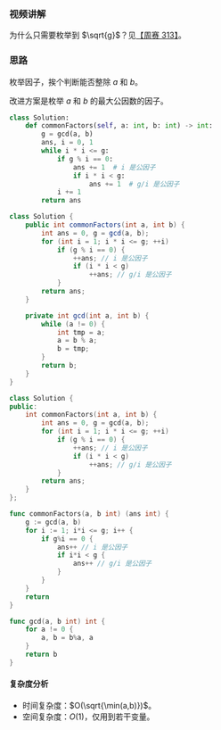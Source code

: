 ### 视频讲解

为什么只需要枚举到 $\sqrt{g}$？见[【周赛 313】](https://www.bilibili.com/video/BV1kd4y1q7fC)。

### 思路

枚举因子，挨个判断能否整除 $a$ 和 $b$。

改进方案是枚举 $a$ 和 $b$ 的最大公因数的因子。

```py [sol1-Python3]
class Solution:
    def commonFactors(self, a: int, b: int) -> int:
        g = gcd(a, b)
        ans, i = 0, 1
        while i * i <= g:
            if g % i == 0:
                ans += 1  # i 是公因子
                if i * i < g:
                    ans += 1  # g/i 是公因子
            i += 1
        return ans
```

```java [sol1-Java]
class Solution {
    public int commonFactors(int a, int b) {
        int ans = 0, g = gcd(a, b);
        for (int i = 1; i * i <= g; ++i)
            if (g % i == 0) {
                ++ans; // i 是公因子
                if (i * i < g)
                    ++ans; // g/i 是公因子
            }
        return ans;
    }

    private int gcd(int a, int b) {
        while (a != 0) {
            int tmp = a;
            a = b % a;
            b = tmp;
        }
        return b;
    }
}
```

```cpp [sol1-C++]
class Solution {
public:
    int commonFactors(int a, int b) {
        int ans = 0, g = gcd(a, b);
        for (int i = 1; i * i <= g; ++i)
            if (g % i == 0) {
                ++ans; // i 是公因子
                if (i * i < g)
                    ++ans; // g/i 是公因子
            }
        return ans;
    }
};
```

```go [sol1-Go]
func commonFactors(a, b int) (ans int) {
	g := gcd(a, b)
	for i := 1; i*i <= g; i++ {
		if g%i == 0 {
			ans++ // i 是公因子
			if i*i < g {
				ans++ // g/i 是公因子
			}
		}
	}
	return
}

func gcd(a, b int) int {
	for a != 0 {
		a, b = b%a, a
	}
	return b
}
```

#### 复杂度分析

- 时间复杂度：$O(\sqrt{\min(a,b)})$。
- 空间复杂度：$O(1)$，仅用到若干变量。

